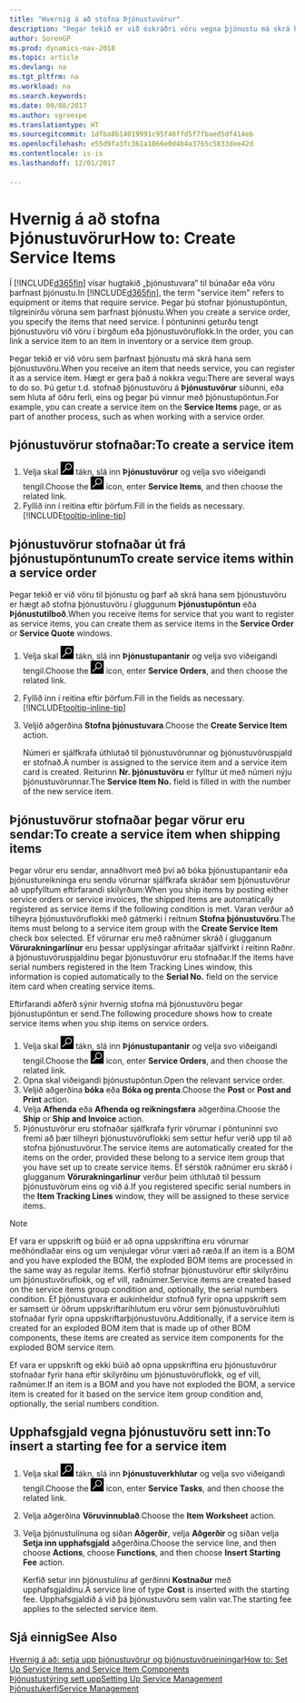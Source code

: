 ```yaml
---
title: "Hvernig á að stofna Þjónustuvörur"
description: "Þegar tekið er við óskráðri vöru vegna þjónustu má skrá hana sem þjónustuvöru."
author: SorenGP
ms.prod: dynamics-nav-2018
ms.topic: article
ms.devlang: na
ms.tgt_pltfrm: na
ms.workload: na
ms.search.keywords: 
ms.date: 09/08/2017
ms.author: sgroespe
ms.translationtype: HT
ms.sourcegitcommit: 1dfba8b14019991c95f40ffd5f7fbaed5df414eb
ms.openlocfilehash: e55d9fa3fc361a1866e0d4b4a3765c5833dee42d
ms.contentlocale: is-is
ms.lasthandoff: 12/01/2017

---
```

# <a name="how-to-create-service-items"></a><span data-ttu-id="231e5-103">Hvernig á að stofna Þjónustuvörur</span><span class="sxs-lookup"><span data-stu-id="231e5-103">How to: Create Service Items</span></span>
<span data-ttu-id="231e5-104">Í [!INCLUDE[d365fin](includes/d365fin_md.md)] vísar hugtakið „þjónustuvara“ til búnaðar eða vöru þarfnast þjónustu.</span><span class="sxs-lookup"><span data-stu-id="231e5-104">In [!INCLUDE[d365fin](includes/d365fin_md.md)], the term "service item" refers to equipment or items that require service.</span></span> <span data-ttu-id="231e5-105">Þegar þú stofnar þjónustupöntun, tilgreinirðu vöruna sem þarfnast þjónustu.</span><span class="sxs-lookup"><span data-stu-id="231e5-105">When you create a service order, you specify the items that need service.</span></span> <span data-ttu-id="231e5-106">Í pöntuninni geturðu tengt þjónustuvöru við vöru í birgðum eða þjónustuvöruflokk.</span><span class="sxs-lookup"><span data-stu-id="231e5-106">In the order, you can link a service item to an item in inventory or a service item group.</span></span>    

<span data-ttu-id="231e5-107">Þegar tekið er við vöru sem þarfnast þjónustu má skrá hana sem þjónustuvöru.</span><span class="sxs-lookup"><span data-stu-id="231e5-107">When you receive an item that needs service, you can register it as a service item.</span></span> <span data-ttu-id="231e5-108">Hægt er gera það á nokkra vegu:</span><span class="sxs-lookup"><span data-stu-id="231e5-108">There are several ways to do so.</span></span> <span data-ttu-id="231e5-109">Þú getur t.d. stofnað þjónustuvöru á **Þjónustuvörur** síðunni, eða sem hluta af öðru ferli, eins og þegar þú vinnur með þjónustupöntun.</span><span class="sxs-lookup"><span data-stu-id="231e5-109">For example, you can create a service item on the **Service Items** page, or as part of another process, such as when working with a service order.</span></span>   

## <a name="to-create-a-service-item"></a><span data-ttu-id="231e5-110">Þjónustuvörur stofnaðar:</span><span class="sxs-lookup"><span data-stu-id="231e5-110">To create a service item</span></span>  
1. <span data-ttu-id="231e5-111">Velja skal ![Leit að síðu eða skýrslu](media/ui-search/search_small.png "Leit að síðu eða skýrslu táknið") tákn, slá inn **Þjónustuvörur** og velja svo viðeigandi tengil.</span><span class="sxs-lookup"><span data-stu-id="231e5-111">Choose the ![Search for Page or Report](media/ui-search/search_small.png "Search for Page or Report icon") icon, enter **Service Items**, and then choose the related link.</span></span>
2. <span data-ttu-id="231e5-112">Fyllið inn í reitina eftir þörfum.</span><span class="sxs-lookup"><span data-stu-id="231e5-112">Fill in the fields as necessary.</span></span> [!INCLUDE[tooltip-inline-tip](includes/tooltip-inline-tip_md.md)]  

## <a name="to-create-service-items-within-a-service-order"></a><span data-ttu-id="231e5-113">Þjónustuvörur stofnaðar út frá þjónustupöntunum</span><span class="sxs-lookup"><span data-stu-id="231e5-113">To create service items within a service order</span></span>  
<span data-ttu-id="231e5-114">Þegar tekið er við vöru til þjónustu og þarf að skrá hana sem þjónustuvöru er hægt að stofna þjónustuvöru í gluggunum **Þjónustupöntun** eða **Þjónustutilboð**.</span><span class="sxs-lookup"><span data-stu-id="231e5-114">When you receive items for service that you want to register as service items, you can create them as service items in the **Service Order** or **Service Quote** windows.</span></span>  

1. <span data-ttu-id="231e5-115">Velja skal ![Leit að síðu eða skýrslu](media/ui-search/search_small.png "Leit að síðu eða skýrslu táknið") tákn, slá inn  **Þjónustupantanir** og velja svo viðeigandi tengil.</span><span class="sxs-lookup"><span data-stu-id="231e5-115">Choose the ![Search for Page or Report](media/ui-search/search_small.png "Search for Page or Report icon") icon, enter **Service Orders**, and then choose the related link.</span></span>  
2. <span data-ttu-id="231e5-116">Fyllið inn í reitina eftir þörfum.</span><span class="sxs-lookup"><span data-stu-id="231e5-116">Fill in the fields as necessary.</span></span> [!INCLUDE[tooltip-inline-tip](includes/tooltip-inline-tip_md.md)]  
3. <span data-ttu-id="231e5-117">Veljið aðgerðina **Stofna þjónustuvara**.</span><span class="sxs-lookup"><span data-stu-id="231e5-117">Choose the **Create Service Item** action.</span></span>  

    <span data-ttu-id="231e5-118">Númeri er sjálfkrafa úthlutað til þjónustuvörunnar og þjónustuvöruspjald er stofnað.</span><span class="sxs-lookup"><span data-stu-id="231e5-118">A number is assigned to the service item and a service item card is created.</span></span> <span data-ttu-id="231e5-119">Reiturinn **Nr. þjónustuvöru** er fylltur út með númeri nýju þjónustuvörunnar.</span><span class="sxs-lookup"><span data-stu-id="231e5-119">The **Service Item No.** field is filled in with the number of the new service item.</span></span>

## <a name="to-create-a-service-item-when-shipping-items"></a><span data-ttu-id="231e5-120">Þjónustuvörur stofnaðar þegar vörur eru sendar:</span><span class="sxs-lookup"><span data-stu-id="231e5-120">To create a service item when shipping items</span></span>  
<span data-ttu-id="231e5-121">Þegar vörur eru sendar, annaðhvort með því að bóka þjónustupantanir eða þjónustureikninga eru sendu vörurnar sjálfkrafa skráðar sem þjónustuvörur að uppfylltum eftirfarandi skilyrðum:</span><span class="sxs-lookup"><span data-stu-id="231e5-121">When you ship items by posting either service orders or service invoices, the shipped items are automatically registered as service items if the following condition is met.</span></span> <span data-ttu-id="231e5-122">Varan verður að tilheyra þjónustuvöruflokki með gátmerki í reitnum **Stofna þjónustuvöru**.</span><span class="sxs-lookup"><span data-stu-id="231e5-122">The items must belong to a service item group with the **Create Service Item** check box selected.</span></span> <span data-ttu-id="231e5-123">Ef vörurnar eru með raðnúmer skráð í glugganum **Vörurakningarlínur** eru þessar upplýsingar afritaðar sjálfvirkt í reitinn Raðnr. á þjónustuvöruspjaldinu þegar þjónustuvörur eru stofnaðar.</span><span class="sxs-lookup"><span data-stu-id="231e5-123">If the items have serial numbers registered in the Item Tracking Lines window, this information is copied automatically to the **Serial No.** field on the service item card when creating service items.</span></span>  

<span data-ttu-id="231e5-124">Eftirfarandi aðferð sýnir hvernig stofna má þjónustuvöru þegar þjónustupöntun er send.</span><span class="sxs-lookup"><span data-stu-id="231e5-124">The following procedure shows how to create service items when you ship items on service orders.</span></span>  

1. <span data-ttu-id="231e5-125">Velja skal ![Leit að síðu eða skýrslu](media/ui-search/search_small.png "Leit að síðu eða skýrslu táknið") tákn, slá inn  **Þjónustupantanir** og velja svo viðeigandi tengil.</span><span class="sxs-lookup"><span data-stu-id="231e5-125">Choose the ![Search for Page or Report](media/ui-search/search_small.png "Search for Page or Report icon") icon, enter **Service Orders**, and then choose the related link.</span></span>  
2. <span data-ttu-id="231e5-126">Opna skal viðeigandi þjónustupöntun.</span><span class="sxs-lookup"><span data-stu-id="231e5-126">Open the relevant service order.</span></span>  
3. <span data-ttu-id="231e5-127">Veljið aðgerðina **bóka** eða **Bóka og prenta**.</span><span class="sxs-lookup"><span data-stu-id="231e5-127">Choose the **Post** or **Post and Print** action.</span></span>  
4. <span data-ttu-id="231e5-128">Velja **Afhenda** eða **Afhenda og reikningsfæra** aðgerðina.</span><span class="sxs-lookup"><span data-stu-id="231e5-128">Choose the **Ship** or **Ship and Invoice** action.</span></span>  
5. <span data-ttu-id="231e5-129">Þjónustuvörur eru stofnaðar sjálfkrafa fyrir vörurnar í pöntuninni svo fremi að þær tilheyri þjónustuvöruflokki sem settur hefur verið upp til að stofna þjónustuvörur.</span><span class="sxs-lookup"><span data-stu-id="231e5-129">The service items are automatically created for the items on the order, provided these belong to a service item group that you have set up to create service items.</span></span> <span data-ttu-id="231e5-130">Ef sérstök raðnúmer eru skráð í glugganum **Vörurakningarlínur** verður þeim úthlutað til þessum þjónustuvörum eins og við á.</span><span class="sxs-lookup"><span data-stu-id="231e5-130">If you registered specific serial numbers in the **Item Tracking Lines** window, they will be assigned to these service items.</span></span>  

> [!NOTE]  
>  <span data-ttu-id="231e5-131">Ef vara er uppskrift og búið er að opna uppskriftina eru vörurnar meðhöndlaðar eins og um venjulegar vörur væri að ræða.</span><span class="sxs-lookup"><span data-stu-id="231e5-131">If an item is a BOM and you have exploded the BOM, the exploded BOM items are processed in the same way as regular items.</span></span> <span data-ttu-id="231e5-132">Kerfið stofnar þjónustuvörur eftir skilyrðinu um þjónustuvöruflokk, og ef vill, raðnúmer.</span><span class="sxs-lookup"><span data-stu-id="231e5-132">Service items are created based on the service items group condition and, optionally, the serial numbers condition.</span></span> <span data-ttu-id="231e5-133">Ef þjónustuvara er aukinheldur stofnuð fyrir opna uppskrift sem er samsett úr öðrum uppskriftaríhlutum eru vörur sem þjónustuvöruíhluti stofnaðar fyrir opna uppskriftarþjónustuvöru.</span><span class="sxs-lookup"><span data-stu-id="231e5-133">Additionally, if a service item is created for an exploded BOM item that is made up of other BOM components, these items are created as service item components for the exploded BOM service item.</span></span>  
>   
>  <span data-ttu-id="231e5-134">Ef vara er uppskrift og ekki búið að opna uppskriftina eru þjónustuvörur stofnaðar fyrir hana eftir skilyrðinu um þjónustuvöruflokk, og ef vill, raðnúmer.</span><span class="sxs-lookup"><span data-stu-id="231e5-134">If an item is a BOM and you have not exploded the BOM, a service item is created for it based on the service item group condition and, optionally, the serial numbers condition.</span></span>  

## <a name="to-insert-a-starting-fee-for-a-service-item"></a><span data-ttu-id="231e5-135">Upphafsgjald vegna þjónustuvöru sett inn:</span><span class="sxs-lookup"><span data-stu-id="231e5-135">To insert a starting fee for a service item</span></span>
1. <span data-ttu-id="231e5-136">Velja skal ![Leit að síðu eða skýrslu](media/ui-search/search_small.png "Leit að síðu eða skýrslu táknið") tákn, slá inn **Þjónustuverkhlutar** og velja svo viðeigandi tengil.</span><span class="sxs-lookup"><span data-stu-id="231e5-136">Choose the ![Search for Page or Report](media/ui-search/search_small.png "Search for Page or Report icon") icon, enter **Service Tasks**, and then choose the related link.</span></span>
2. <span data-ttu-id="231e5-137">Velja aðgerðina **Vöruvinnublað**.</span><span class="sxs-lookup"><span data-stu-id="231e5-137">Choose the **Item Worksheet** action.</span></span>
3. <span data-ttu-id="231e5-138">Velja þjónustulínuna og síðan **Aðgerðir**, velja **Aðgerðir** og síðan velja **Setja inn upphafsgjald** aðgerðina.</span><span class="sxs-lookup"><span data-stu-id="231e5-138">Choose the service line, and then choose **Actions**, choose **Functions**, and then choose **Insert Starting Fee** action.</span></span>  

    <span data-ttu-id="231e5-139">Kerfið setur inn þjónustulínu af gerðinni **Kostnaður** með upphafsgjaldinu.</span><span class="sxs-lookup"><span data-stu-id="231e5-139">A service line of type **Cost** is inserted with the starting fee.</span></span> <span data-ttu-id="231e5-140">Upphafsgjaldið á við þá þjónustuvöru sem valin var.</span><span class="sxs-lookup"><span data-stu-id="231e5-140">The starting fee applies to the selected service item.</span></span>

## <a name="see-also"></a><span data-ttu-id="231e5-141">Sjá einnig</span><span class="sxs-lookup"><span data-stu-id="231e5-141">See Also</span></span>  
[<span data-ttu-id="231e5-142">Hvernig á að: setja upp þjónustuvörur og þjónustuvörueiningar</span><span class="sxs-lookup"><span data-stu-id="231e5-142">How to: Set Up Service Items and Service Item Components</span></span>](service-how-setup-service-items.md)  
[<span data-ttu-id="231e5-143">Þjónustustýring sett upp</span><span class="sxs-lookup"><span data-stu-id="231e5-143">Setting Up Service Management</span></span>](service-setup-service.md)  
[<span data-ttu-id="231e5-144">Þjónustukerfi</span><span class="sxs-lookup"><span data-stu-id="231e5-144">Service Management</span></span>](service-service.md)  

